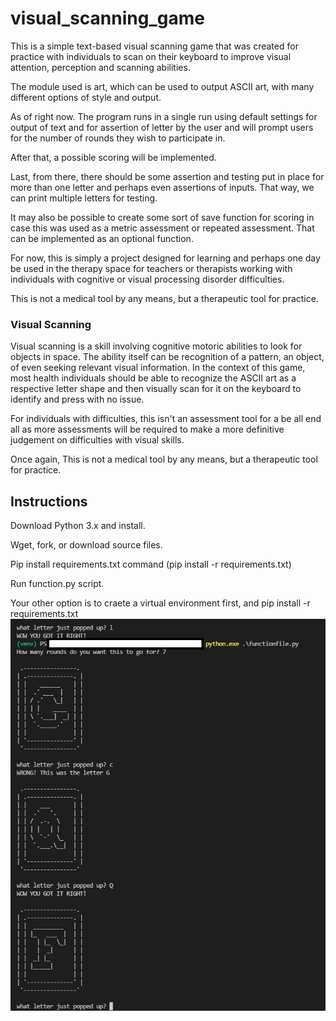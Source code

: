 # visual_scanning_game
This is a simple text-based visual scanning game that was created for practice with individuals to scan on their keyboard to improve visual attention, perception and scanning abilities.

The module used is art, which can be used to output ASCII art, with many different options of style and output.

As of right now. The program runs in a single run using default settings for output of text and for assertion of letter by the user and will prompt users for the number of rounds they wish to participate in.

After that, a possible scoring will be implemented.

Last, from there, there should be some assertion and testing put in place for more than one letter and perhaps even assertions of inputs. That way, we can print multiple letters for testing.

It may also be possible to create some sort of save function for scoring in case this was used as a metric assessment or repeated assessment. That can be implemented as an optional function.

For now, this is simply a project designed for learning and perhaps one day be used in the therapy space for teachers or therapists working with individuals with cognitive or visual processing disorder difficulties.

This is not a medical tool by any means, but a therapeutic tool for practice.

<h3>Visual Scanning</h3>
Visual scanning is a skill involving cognitive motoric abilities to look for objects in space. The ability itself can be recognition of a pattern, an object, of even seeking relevant visual information. In the context of this game, most health individuals should be able to recognize the ASCII art as a respective letter shape and then visually scan for it on the keyboard to identify and press with no issue.

For individuals with difficulties, this isn't an assessment tool for a be all end all as more assessments will be required to make a more definitive judgement on difficulties with visual skills.

Once again, This is not a medical tool by any means, but a therapeutic tool for practice.

<h2>Instructions</h2>
Download Python 3.x and install.

Wget, fork, or download source files.

Pip install requirements.txt command (pip install -r requirements.txt)

Run function.py script.

Your other option is to craete a virtual environment first, and pip install -r requirements.txt
![image](https://github.com/kawangwong/visual_scanning_game/blob/main/Screenshot.jpg?raw=true)
